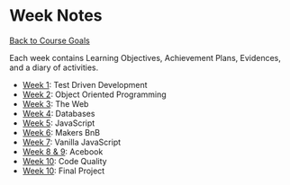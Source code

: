 # Week Notes

[Back to Course Goals](../README.md)

Each week contains Learning Objectives, Achievement Plans, Evidences, and a diary of activities.

- [Week 1](week1.md): Test Driven Development
- [Week 2](week2.md): Object Oriented Programming
- [Week 3](week3.md): The Web
- [Week 4](week4.md): Databases
- [Week 5](week5.md): JavaScript
- [Week 6](week6.md): Makers BnB
- [Week 7](week7.md): Vanilla JavaScript
- [Week 8 & 9](week8-9.md): Acebook
- [Week 10](week10.md): Code Quality
- [Week 10](week11-12.md): Final Project
